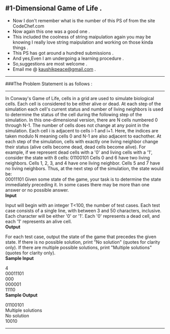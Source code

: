 #1-Dimensional Game of Life .
---

* Now I don't remember what is the number of this PS of from the site CodeChef.com 
* Now again this one was a good one .
* This included the coolness of string maipulation again you may be knowing I really love string maipulation and working on those kinda things .
* This PS has got around a hundred submissions .
* And yes,Even I am undergoing a learning procedure .
* So,suggestions are most welcome .
* Email me @ kaushikpeace@gmail.com .


***
###The Problem Statement is as follows :
***
In Conway's Game of Life, cells in a grid are used to simulate biological cells.
Each cell is considered to be either alive or dead.
At each step of the simulation
each cell's current status and number of living neighbors is used to determine the status
of the cell during the following step of the simulation.
In this one-dimensional version, there are N cells numbered 0 through N-1.
The number of cells does not change at any point in the simulation.
Each cell i is adjacent to cells i-1 and i+1.
Here, the indices are taken modulo N meaning cells 0 and N-1 are also adjacent to eachother.
At each step of the simulation, cells with exactly one living neighbor change their status
(alive cells become dead, dead cells become alive).
For example, if we represent dead cells with a '0' and living cells with a '1', consider
the state with 8 cells:
01100101
Cells 0 and 6 have two living neighbors.
Cells 1, 2, 3, and 4 have one living neighbor.
Cells 5 and 7 have no living neighbors.
Thus, at the next step of the simulation, the state would be:<br>
00011101
Given some state of the game, your task is to determine the state immediately preceding it.
In some cases there may be more than one answer or no possible answer.<br>
<b>Input</b>

Input will begin with an integer T<100, the number of test cases.
Each test case consists of a single line, with between 3 and 50 characters, inclusive.
Each character will be either '0' or '1'.
Each '0' represents a dead cell, and each '1' represents an alive cell.<br>
<b>Output</b>

For each test case, output the state of the game that precedes the given state.
If there is no possible solution, print "No solution" (quotes for clarity only).
If there are multiple possible solutions, print "Multiple solutions" (quotes for clarity only).<br>
<b>Sample Input</b>

4<br>
00011101<br>
000<br>
000001<br>
11110<br>
<b>Sample Output</b>

01100101<br>
Multiple solutions<br>
No solution<br>
10010<br>

---

